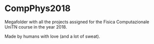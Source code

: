 # CompPhys2018

Megafolder with all the projects assigned for the Fisica Computazionale UniTN course in the year 2018.

Made by humans with love (and a lot of sweat).
